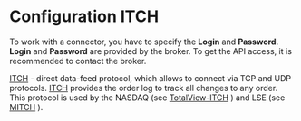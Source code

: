 # Configuration ITCH

To work with a connector, you have to specify the **Login** and **Password**. **Login** and **Password** are provided by the broker. To get the API access, it is recommended to contact the broker.

[ITCH](../itch.md) \- direct data\-feed protocol, which allows to connect via TCP and UDP protocols. [ITCH](../itch.md) provides the order log to track all changes to any order. This protocol is used by the NASDAQ (see [TotalView\-ITCH](https://www.nasdaqtrader.com/Trader.aspx?id=Totalview2) ) and LSE (see [MITCH](https://www.londonstockexchange.com/) ). 
